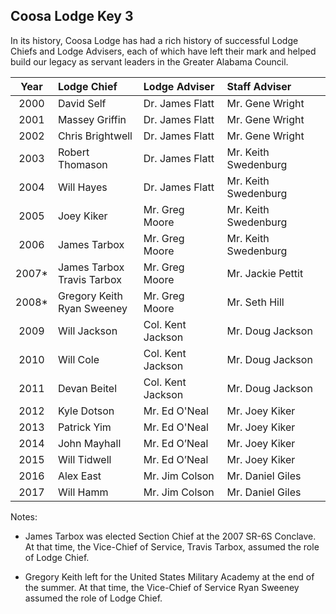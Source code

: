 ## Coosa Lodge Key 3

In its history, Coosa Lodge has had a rich history of successful Lodge Chiefs and Lodge Advisers, each of which have left their mark and helped build our legacy as servant leaders in the Greater Alabama Council.

Year | Lodge Chief | Lodge Adviser | Staff Adviser
:--: | :---------- | :------------ | :------------ 
2000 | David Self | Dr. James Flatt | Mr. Gene Wright
2001 | Massey Griffin | Dr. James Flatt | Mr. Gene Wright
2002 | Chris Brightwell | Dr. James Flatt | Mr. Gene Wright
2003 | Robert Thomason | Dr. James Flatt | Mr. Keith Swedenburg
2004 | Will Hayes | Dr. James Flatt | Mr. Keith Swedenburg
2005 | Joey Kiker | Mr. Greg Moore | Mr. Keith Swedenburg
2006 | James Tarbox | Mr. Greg Moore | Mr. Keith Swedenburg
2007* | James Tarbox<br>Travis Tarbox | Mr. Greg Moore | Mr. Jackie Pettit
2008* | Gregory Keith<br>Ryan Sweeney | Mr. Greg Moore | Mr. Seth Hill
2009 | Will Jackson | Col. Kent Jackson | Mr. Doug Jackson
2010 | Will Cole | Col. Kent Jackson | Mr. Doug Jackson
2011 | Devan Beitel | Col. Kent Jackson | Mr. Doug Jackson
2012 | Kyle Dotson | Mr. Ed O'Neal | Mr. Joey Kiker
2013 | Patrick Yim | Mr. Ed O'Neal | Mr. Joey Kiker
2014 | John Mayhall | Mr. Ed O’Neal | Mr. Joey Kiker
2015 | Will Tidwell | Mr. Ed O’Neal | Mr. Joey Kiker
2016 | Alex East | Mr. Jim Colson | Mr. Daniel Giles
2017 | Will Hamm | Mr. Jim Colson | Mr. Daniel Giles

Notes:

* James Tarbox was elected Section Chief at the 2007 SR-6S Conclave. At that time, the Vice-Chief of Service, Travis Tarbox, assumed the role of Lodge Chief.

* Gregory Keith left for the United States Military Academy at the end of the summer. At that time, the Vice-Chief of Service Ryan Sweeney assumed the role of Lodge Chief.
